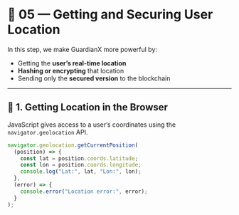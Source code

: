 # 📍 05 — Getting and Securing User Location

In this step, we make GuardianX more powerful by:

- Getting the **user’s real-time location**
- **Hashing or encrypting** that location
- Sending only the **secured version** to the blockchain

---

## 🧭 1. Getting Location in the Browser

JavaScript gives access to a user’s coordinates using the `navigator.geolocation` API.

```js
navigator.geolocation.getCurrentPosition(
  (position) => {
    const lat = position.coords.latitude;
    const lon = position.coords.longitude;
    console.log("Lat:", lat, "Lon:", lon);
  },
  (error) => {
    console.error("Location error:", error);
  }
);

